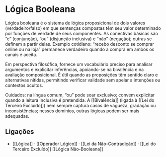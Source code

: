 # Lógica Booleana

Lógica booleana é o sistema de lógica proposicional de dois valores (verdadeiro/falso) em que sentenças compostas têm seu valor determinado por funções de verdade de seus componentes. As conectivas básicas são “e” (conjunção), “ou” (disjunção inclusiva) e “não” (negação); outras se definem a partir delas. Exemplo cotidiano: “recebo desconto se comprar online ou na loja” permanece verdadeiro quando a compra em ambos os canais é aceita.

Em perspectiva filosófica, fornece um vocabulário preciso para analisar argumentos e explicitar inferências, apoiando-se na bivalência e na avaliação composicional. É útil quando as proposições têm sentido claro e alternativas nítidas, permitindo verificar validade sem apelar a intenções ou contextos ocultos.

Cuidados: na língua comum, “ou” pode soar exclusivo; convém explicitar quando a leitura inclusiva é pretendida. A [[Bivalência]] (ligada à [[Lei do Terceiro Excluído]]) nem sempre captura casos de vagueza, gradação ou inconsistências; nesses domínios, outras lógicas podem ser mais adequadas.

## Ligações
- [[Lógica]] · [[Operador Lógico]] · [[Lei da Não-Contradição]] · [[Lei do Terceiro Excluído]] [[Lógica Não-Booleana]]
